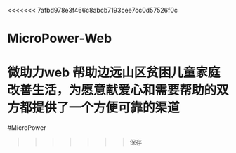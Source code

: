 <<<<<<< 7afbd978e3f466c8abcb7193cee7cc0d57526f0c
# MicroPower-Web
微助力web
帮助边远山区贫困儿童家庭改善生活，为愿意献爱心和需要帮助的双方都提供了一个方便可靠的渠道
=======
#MicroPower
>>>>>>> 保存
